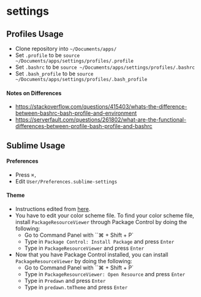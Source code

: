 # settings

## Profiles Usage
* Clone repository into `~/Documents/apps/`
* Set `.profile` to be `source ~/Documents/apps/settings/profiles/.profile`
* Set `.bashrc` to be `source ~/Documents/apps/settings/profiles/.bashrc`
* Set `.bash_profile` to be `source ~/Documents/apps/settings/profiles/.bash_profile`

#### Notes on Differences
* https://stackoverflow.com/questions/415403/whats-the-difference-between-bashrc-bash-profile-and-environment
* https://serverfault.com/questions/261802/what-are-the-functional-differences-between-profile-bash-profile-and-bashrc

## Sublime Usage

#### Preferences
- Press `⌘,`
- Edit `User/Preferences.sublime-settings`

#### Theme
- Instructions edited from [here](https://stackoverflow.com/questions/31084495/how-to-make-vertical-guide-lines-darker-in-sublime-text-editor).
- You have to edit your color scheme file. To find your color scheme file, install `PackageResourceViewer` through Package Control by doing the following:
  - Go to Command Panel with ``⌘ + Shift + P`
  - Type in `Package Control: Install Package` and press `Enter`
  - Type in `PackageResourceViewer` and press `Enter`
- Now that you have Package Control installed, you can install `PackageResourceViewer` by doing the following:
  - Go to Command Panel with ``⌘ + Shift + P`
  - Type in `PackageResourceViewer: Open Resource` and press `Enter`
  - Type in `Predawn` and press `Enter`
  - Type in `predawn.tmTheme` and press `Enter`
